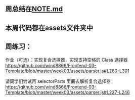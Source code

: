 ## 周总结在[NOTE.md](./NOTE.md)
## 本周代码都在assets文件夹中

## 周练习：
作业（可选）：实现复合选择器，实现支持空格的 Class 选择器
https://github.com/wind8866/Frontend-03-Template/blob/master/week03/assets/parser.js#L260-L301

请同学们尝试再 selectorParts 里面去解析复合选择器
https://github.com/wind8866/Frontend-03-Template/blob/master/week03/assets/parser.js#L227-L246

